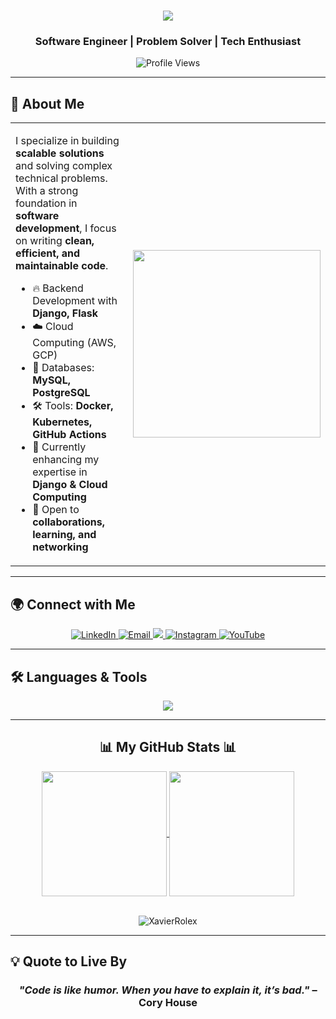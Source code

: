 <h1 align="center">
    <img src="https://readme-typing-svg.herokuapp.com/?font=Righteous&size=35&center=true&vCenter=true&width=500&height=70&duration=2500&pause=3000&color=36BCF7&lines=Hi+There!+%F0%9F%91%8B+I'm+Xavier+Rolex!" />
</h1>
<h3 align="center">Software Engineer | Problem Solver | Tech Enthusiast</h3>

<p align="center">
  <img src="https://komarev.com/ghpvc/?username=xavierrolex-pmishra&label=Profile%20Views&color=0e75b6&style=flat" alt="Profile Views" />
</p>

---

## 🚀 About Me  

<table>
<tr>
<td width="60%">

I specialize in building **scalable solutions** and solving complex technical problems. With a strong foundation in **software development**, I focus on writing **clean, efficient, and maintainable code**.  

- 🔥 Backend Development with **Django, Flask**  
- ☁️ Cloud Computing (AWS, GCP)  
- 💾 Databases: **MySQL, PostgreSQL**  
- 🛠️ Tools: **Docker, Kubernetes, GitHub Actions**  
- 🚀 Currently enhancing my expertise in **Django & Cloud Computing**  
- 🤝 Open to **collaborations, learning, and networking**  

</td>
<td width="40%" align="center">
  <img src="https://user-images.githubusercontent.com/55389276/140866485-8fb1c876-9a8f-4d6a-98dc-08c4981eaf70.gif" width="300"/>
</td>
</tr>
</table>

---

## 🌍 Connect with Me  

<p align="center">
  <a href="https://www.linkedin.com/in/xavier-rolex" target="_blank">
    <img src="https://img.shields.io/badge/LinkedIn-0077B5?style=for-the-badge&logo=linkedin&logoColor=white" alt="LinkedIn"/>
  </a>
  <a href="mailto:xavierrolex7@gmail.com">
    <img src="https://img.shields.io/badge/Email-D14836?style=for-the-badge&logo=gmail&logoColor=white" alt="Email"/>
  </a>
 <a href="https://kaggle.com/xavierrolex" target="_blank">
    <img src="https://img.shields.io/badge/Kaggle-20BEFF?style=for-the-badge&logo=kaggle&logoColor=white" />
  </a>
  <a href="https://www.instagram.com/_xavierrolex_/">
    <img src="https://img.shields.io/badge/Instagram-E4405F?style=for-the-badge&logo=instagram&logoColor=white" alt="Instagram"/>
  </a>
  <a href="https://youtube.com/c/SilentAssassin7">
    <img src="https://img.shields.io/badge/YouTube-FF0000?style=for-the-badge&logo=youtube&logoColor=white" alt="YouTube"/>
  </a>
</p>

---

## 🛠️ Languages & Tools  

<p align="center">
  <img src="https://skillicons.dev/icons?i=cpp,java,c,python,php,django,flask,js,html,css,mysql,postgres,git,docker,kubernetes,aws,gcp" />
</p>

---

<div align="center">
  <h2>📊 My GitHub Stats 📊</h2>
  
  <a href="https://github.com/XavierRolex/github-readme-stats">
    <img height=200 align="center" src="https://github-readme-stats.vercel.app/api?username=XavierRolex" />
  </a>
  
  <a href="https://github.com/XavierRolex/convoychat">
    <img height=200 align="center" src="https://github-readme-stats.vercel.app/api/top-langs?username=XavierRolex&layout=compact&langs_count=8&card_width=320" />
  </a>
  </br>  </br>
  <p>
    <img align="center" src="https://github-readme-streak-stats.herokuapp.com/?user=XavierRolex&" alt="XavierRolex" />
  </p>
</div>

---

## 💡 Quote to Live By  

<h3 align="center"><em>"Code is like humor. When you have to explain it, it’s bad."</em> – Cory House</h3>
